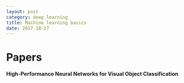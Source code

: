 ```yaml
---
layout: post
category: deep_learning
title: Machine learning basics 
date: 2017-10-27
---
```


# Papers

**High-Performance Neural Networks for Visual Object Classification**
